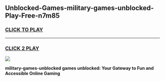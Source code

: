 
## Unblocked-Games-military-games-unblocked-Play-Free-n7m85
<h3>
<a href="https://premium76.site?title=military-games-unblocked&ref=09A">CLICK TO PLAY</a></h3>
<hr>

<h3>
<a href="https://premium76.site?title=military-games-unblocked&ref=09A">CLICK 2 PLAY</a>
  
</h3>

<a href="https://premium76.site?title=military-games-unblocked&ref=09A"><img src="https://clearcache.store/games.png"></a>


**military-games-unblocked games unblocked: Your Gateway to Fun and Accessible Online Gaming**
